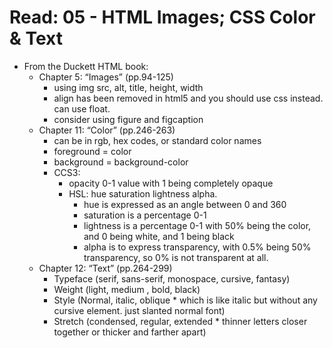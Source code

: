 # Read: 05 - HTML Images; CSS Color & Text

* From the Duckett HTML book:
  * Chapter 5: “Images” (pp.94-125)
    * using img src, alt, title, height, width
    * align has been removed in html5 and you should use css instead. can use float.
    * consider using figure and figcaption
  * Chapter 11: “Color” (pp.246-263)
    * can be in rgb, hex codes, or standard color names
    * foreground = color
    * background = background-color
    * CCS3:
      * opacity 0-1 value with 1 being completely opaque
      * HSL: hue saturation lightness alpha.
        * hue is expressed as an angle between 0 and 360
        * saturation is a percentage 0-1
        * lightness is a percentage 0-1 with 50% being the color, and 0 being white, and 1 being black
        * alpha is to express transparency, with 0.5% being 50% transparency, so 0% is not transparent at all.
  * Chapter 12: “Text” (pp.264-299)
    * Typeface (serif, sans-serif, monospace, cursive, fantasy)
    * Weight (light, medium , bold, black)
    * Style (Normal, italic, oblique * which is like italic but without any cursive element. just slanted normal font)
    * Stretch (condensed, regular, extended * thinner letters closer together or thicker and farther apart)
